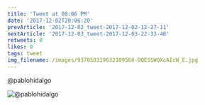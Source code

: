```yaml
---
title: 'Tweet at 08:06 PM'
date: '2017-12-02T20:06:20'
prevArticle: '2017-12-02_tweet-2017-12-02-12-27-11'
nextArticle: '2017-12-03_tweet-2017-12-03-22-33-48'
retweets: 0
likes: 0
tags: tweet
img_filename: /images/937050319632109568-DQESSWQXcAIcW_E.jpg
---
```

@pablohidalgo

![@pablohidalgo](/images/937050319632109568-DQESSWQXcAIcW_E.jpg "@pablohidalgo")